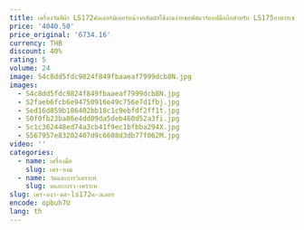 ```yaml
---
title: เครื่องวัดสีผ้า LS172คัลเลอร์มิเตอร์หน้าจอสัมผัสใช้งานง่ายซอฟต์แวร์แอปมือถือสำหรับ LS175อาหารเซรามิกสีรถยนต์
price: '4040.50'
price_original: '6734.16'
currency: THB
discount: 40%
rating: 5
volume: 24
image: S4c8dd5fdc9824f849fbaaeaf7999dcb8N.jpg
images:
  - S4c8dd5fdc9824f849fbaaeaf7999dcb8N.jpg
  - S2faeb6fcb6e94750916e49c756e7d1fbj.jpg
  - Sed16d859b186402bb18c1c9ebfdf2ff1t.jpg
  - S0f0fb23ba86e4dd09da5deb460d52a3fi.jpg
  - Sc1c362448ed74a3cb41f9ec1bfbba294X.jpg
  - S567957e83202407d9c6608d3db77f062M.jpg
video: ''
categories:
  - name: เครื่องมือ
    slug: เคร-องม
  - name: วัดและการวิเคราะห์
    slug: ดและการว-เคราะห
slug: เคร-องว-ดส-ls172ค-ลเลอร
encode: opbuh7U
lang: th
---
```

  
